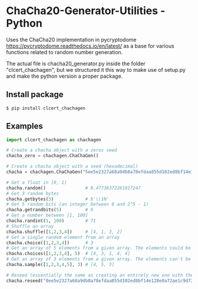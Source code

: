 # ChaCha20-Generator-Utilities - Python
Uses the ChaCha20 implementation in pycryptodome https://pycryptodome.readthedocs.io/en/latest/ as a base for various functions related to random number generation.

The actual file is chacha20_generator.py inside the folder "clcert_chachagen", but we structured it this way to make use of setup.py and make the python version a proper package.

## Install package
```
$ pip install clcert_chachagen
```

## Examples
```python
import clcert_chachagen as chachagen

# Create a chacha object with a zeros seed
chacha_zero = chachagen.ChaChaGen()

# Create a chacha object with a seed (hexadecimal)
chacha = chachagen.ChaChaGen("5ee5e2327a68a9db8a78efdaa855d102ed8bf14e128e0a72ae1c9d72e5f9747e27479f21dfbfd501")

# Get a float in [0, 1)
chacha.random()               # 0.47738372261817247               
# Get 3 random bytes
chacha.getbytes(3)            # b'\\1N'
# Get 5 random bits (an integer between 0 and 2^5 - 1)
chacha.getrandbits(5)         # 9
# Get a number between [1, 100]
chacha.randint(1, 100)        # 71
# Shuffle an array
chacha.shuffle([1,2,3,4])     # [4, 1, 3, 2]
# Get a single random element from an array
chacha.choice([1,2,3,4])      # 3
# Get an array of 5 elements from a given array. The elements could be repeated.
chacha.choices([1,2,3,4], 5)  # [4, 3, 1, 4, 4]       
# Get an array of 3 elements from a given array. The elements can't be repeated.
chacha.sample([1,2,3,4,5], 3) # [4, 5, 3]

# Reseed (essentially the same as creating an entirely new one with the new seed)
chacha.reseed("8ee5e2327a68a9db8a78efdaa855d102ed8bf14e128e0a72ae1c9d72e5f9747e27479f21dfbfd501")
```
